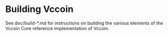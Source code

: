 Building Vccoin
================

See doc/build-*.md for instructions on building the various
elements of the Vccoin Core reference implementation of Vccoin.
